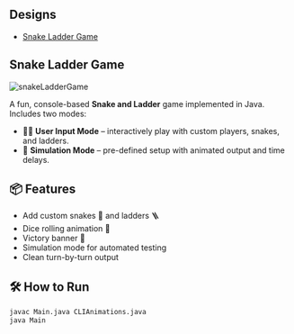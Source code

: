 
## Designs
- [Snake Ladder Game](#snake-ladder-game)


## Snake Ladder Game
![snakeLadderGame](https://github.com/mudittiwari/Machine-Coding/blob/master/SnakeLadderGameLLD/Screencast%20from%2005-14-2025%2012_47_42%20PM.gif)


A fun, console-based **Snake and Ladder** game implemented in Java. Includes two modes:

- 🧑‍💻 **User Input Mode** – interactively play with custom players, snakes, and ladders.
- 🤖 **Simulation Mode** – pre-defined setup with animated output and time delays.

## 📦 Features

- Add custom snakes 🐍 and ladders 🪜
- Dice rolling animation 🎲
- Victory banner 🎉
- Simulation mode for automated testing
- Clean turn-by-turn output

## 🛠️ How to Run

```bash
javac Main.java CLIAnimations.java
java Main
